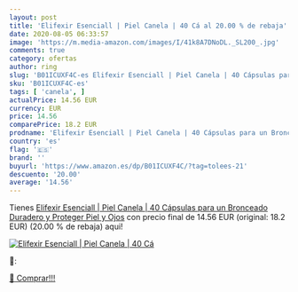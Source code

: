 ```yaml
---
layout: post
title: 'Elifexir Esenciall | Piel Canela | 40 Cá al 20.00 % de rebaja'
date: 2020-08-05 06:33:57
image: 'https://m.media-amazon.com/images/I/41k8A7DNoDL._SL200_.jpg'
comments: true
category: ofertas
author: ring
slug: 'B01ICUXF4C-es Elifexir Esenciall | Piel Canela | 40 Cápsulas para un...'
sku: 'B01ICUXF4C-es'
tags: [ 'canela', ]
actualPrice: 14.56 EUR
currency: EUR
price: 14.56
comparePrice: 18.2 EUR
prodname: 'Elifexir Esenciall | Piel Canela | 40 Cápsulas para un Bronceado Duradero y Proteger Piel y Ojos'
country: 'es'
flag: '🇪🇸'
brand: ''
buyurl: 'https://www.amazon.es/dp/B01ICUXF4C/?tag=tolees-21'
descuento: '20.00'
average: '14.56'
---
```


Tienes [Elifexir Esenciall | Piel Canela | 40 Cápsulas para un Bronceado Duradero y Proteger Piel y Ojos](https://www.amazon.es/dp/B01ICUXF4C/?tag=tolees-21) con precio final de  14.56 EUR (original: 18.2 EUR) (20.00 %  de rebaja) aqui!

[![Elifexir Esenciall | Piel Canela | 40 Cá](https://m.media-amazon.com/images/I/41k8A7DNoDL._SL200_.jpg)](https://www.amazon.es/dp/B01ICUXF4C/?tag=tolees-21)

🔎:


[🛒 Comprar!!!](https://www.amazon.es/dp/B01ICUXF4C/?tag=tolees-21)
